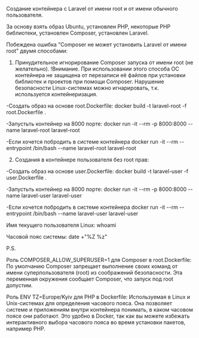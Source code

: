 Создание контейнера с Laravel от имени root и от имени обычного пользователя.

За основу взять образ Ubuntu, установлен PHP, некоторые PHP библиотеки,
установлен Composer, установлен Laravel.

Побеждена ошибка "Composer не может установить Laravel от имени root" двумя способами:

1. Принудительное игнорирование Composer запуска от имени root (не желательно).
!Внимание. При использовании этого способа ОС контейнера не защищена от перезаписи её
файлов при установки библиотек и проектов при помощи Composer. Нарушение безопасности
Linux-системах можно игнарировать, т.к. используется контейнеризация.

-Создать образ на основе root.Dockerfile:
docker build -t laravel-root -f root.Dockerfile .

-Запустьть контейнер на 8000 порте:
docker run -it --rm -p 8000:8000 --name laravel-root laravel-root

-Если хочется побродить в системе контейнера
docker run -it --rm --entrypoint /bin/bash --name laravel-root laravel-root


2. Создания в контейнере пользователя без root прав:

-Создать образ на основе user.Dockerfile:
docker build -t laravel-user -f user.Dockerfile .

-Запустьть контейнер на 8000 порте:
docker run -it --rm -p 8000:8000 --name laravel-user laravel-user

-Если хочется побродить в системе контейнера
docker run -it --rm --entrypoint /bin/bash --name laravel-user laravel-user



Имя текущего пользователя Linux:
whoami

Часовой пояс системы:
date +"%Z %z"



P.S.

Роль COMPOSER_ALLOW_SUPERUSER=1 для Composer в root.Dockerfile:
По умолчанию Composer запрещает выполнение своих команд от имени
суперпользователя (root) из соображений безопасности.
Эта переменная окружения сообщает Composer, что запуск под root допустим.

Роль ENV TZ=Europe/Kyiv для PHP в Dockerfile:
Используемая в Linux и Unix-системах для определения часового пояса.
Она позволяет системе и приложениям внутри контейнера понимать, в каком часовом поясе они работают.
Это удобно в Docker, так как вы можете избежать интерактивного выбора часового пояса во время установки пакетов, например PHP.